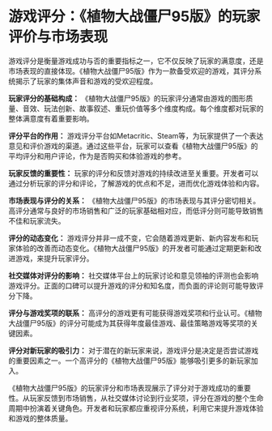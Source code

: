 # 游戏评分：《植物大战僵尸95版》的玩家评价与市场表现

游戏评分是衡量游戏成功与否的重要指标之一，它不仅反映了玩家的满意度，还是市场表现的直接体现。《植物大战僵尸95版》作为一款备受欢迎的游戏，其评分系统揭示了玩家的集体声音和游戏的受欢迎程度。

**玩家评分的基础构成：**
《植物大战僵尸95版》的玩家评分通常由游戏的图形质量、音效、玩法创新、故事叙述、重玩价值等多个维度构成。每个维度都对玩家的整体满意度有着重要影响。

**评分平台的作用：**
游戏评分平台如Metacritic、Steam等，为玩家提供了一个表达意见和评价游戏的渠道。通过这些平台，玩家可以查看《植物大战僵尸95版》的平均评分和用户评论，作为是否购买和体验游戏的参考。

**玩家反馈的重要性：**
玩家的评分和反馈对游戏的持续改进至关重要。开发者可以通过分析玩家的评分和评论，了解游戏的优点和不足，进而优化游戏体验和内容。

**市场表现与评分的关系：**
《植物大战僵尸95版》的市场表现与其评分密切相关。高评分通常与良好的市场销售和广泛的玩家基础相对应，而低评分则可能导致销售不佳和玩家流失。

**评分的动态变化：**
游戏评分并非一成不变，它会随着游戏更新、新内容发布和玩家体验的改善而动态变化。《植物大战僵尸95版》的开发者可能通过定期更新和改进游戏，来提升玩家评分。

**社交媒体对评分的影响：**
社交媒体平台上的玩家讨论和意见领袖的评测也会影响游戏评分。正面的口碑可以提升游戏的评分和知名度，而负面的评论则可能导致评分下降。

**评分与游戏奖项的联系：**
高评分的游戏更有可能获得游戏奖项和行业认可。《植物大战僵尸95版》的评分可能成为其获得年度最佳游戏、最佳策略游戏等奖项的关键因素。

**评分对新玩家的吸引力：**
对于潜在的新玩家来说，游戏评分是决定是否尝试游戏的重要因素之一。一个高评分的《植物大战僵尸95版》能够吸引更多的新玩家加入。

《植物大战僵尸95版》的玩家评分和市场表现展示了评分对于游戏成功的重要性。从玩家反馈到市场销售，从社交媒体讨论到行业奖项，评分在游戏的整个生命周期中扮演着关键角色。开发者和玩家都应重视评分系统，利用它来提升游戏体验和游戏的整体质量。